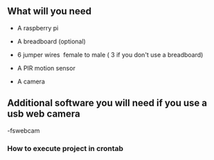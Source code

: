 ## What will you need

- A raspberry pi

-  A breadboard (optional)

- 6 jumper wires  female to male ( 3 if you don't use a breadboard)

-  A PIR motion sensor

- A camera 

## Additional software you will need if you use a usb web camera 

-fswebcam

### How to execute project in crontab
